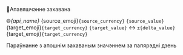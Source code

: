 💾Апавяшчэнне захавана

🌐_{api_name}_
{source_emoji}`{source_currency}` `{source_value}`
{target_emoji}`{target_currency}` `{target_value}`
↔️ `±{delta_value}` {target_emoji}`{target_currency}`

Параўнанне з апошнім захаваным значэннем за папярэдні дзень
